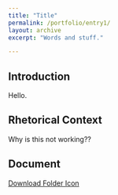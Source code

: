 ```yaml
---
title: "Title"
permalink: /portfolio/entry1/
layout: archive
excerpt: "Words and stuff."

---
```


## Introduction
Hello.

## Rhetorical Context
Why is this not working??

## Document
[Download Folder Icon](/assets/images/folder_icon.png)
